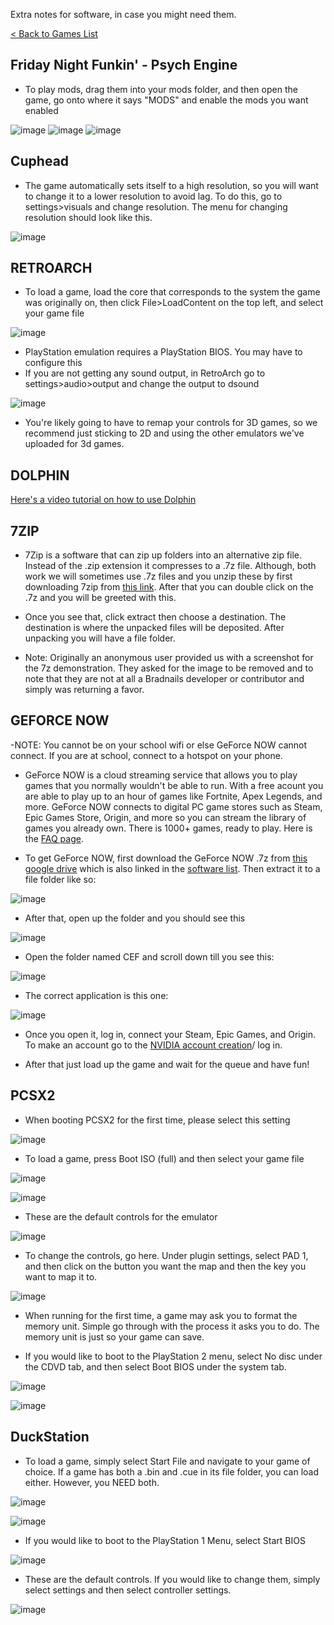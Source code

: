 Extra notes for software, in case you might need them.

[< Back to Games List](https://github.com/Project-Bradnails/Bradnails/blob/main/Software/software-list.md)

## Friday Night Funkin' - Psych Engine
- To play mods, drag them into your mods folder, and then open the game, go onto where it says "MODS" and enable the mods you want enabled

![image](https://user-images.githubusercontent.com/96362136/147957647-ba300149-fbe1-47df-bc06-4bb1a5944136.png)
![image](https://user-images.githubusercontent.com/96362136/147957677-1f24641c-6c86-4d24-8c39-5478801d20b0.png)
![image](https://user-images.githubusercontent.com/96362136/147957833-c6456716-1e91-47a2-85a6-5e71e9f901a8.png)




## Cuphead
- The game automatically sets itself to a high resolution, so you will want to change it to a lower resolution to avoid lag. To do this, go to settings>visuals and change resolution. The menu for changing resolution should look like this.

![image](https://user-images.githubusercontent.com/96362136/147957614-dca06c72-d1dc-423e-806d-38f433492e79.png)


## RETROARCH
- To load a game, load the core that corresponds to the system the game was originally on, then click File>LoadContent on the top left, and select your game file

![image](https://user-images.githubusercontent.com/96362136/147957939-a416db90-c7c2-4cfa-acbf-b56b954dc8ee.png)

- PlayStation emulation requires a PlayStation BIOS. You may have to configure this
- If you are not getting any sound output, in RetroArch go to settings>audio>output and change the output to dsound

![image](https://user-images.githubusercontent.com/96362136/147958172-ec535c9f-36cc-452f-9929-f76e1c9f49db.png)


- You're likely going to have to remap your controls for 3D games, so we recommend just sticking to 2D and using the other emulators we've uploaded for 3d games.

## DOLPHIN
[Here's a video tutorial on how to use Dolphin](https://www.youtube.com/watch?v=uj2DyAD8_pg)

## 7ZIP
- 7Zip is a software that can zip up folders into an alternative zip file. Instead of the .zip extension it compresses to a .7z file. Although, both work we will sometimes use .7z files and you unzip these by first downloading 7zip from [this link](https://drive.google.com/file/d/1by7I72v0vP8VvdlOQaE5SnwC3zSoam6z/view?usp=sharing). After that you can double click on the .7z and you will be greeted with this. 



- Once you see that, click extract then choose a destination. The destination is where the unpacked files will be deposited. After unpacking you will have a file folder.

- Note: Originally an anonymous user provided us with a screenshot for the 7z demonstration. They asked for the image to be removed and to note that they are not at all a Bradnails developer or contributor and simply was returning a favor.

## GEFORCE NOW
-NOTE: You cannot be on your school wifi or else GeForce NOW cannot connect. If you are at school, connect to a hotspot on your phone.
- GeForce NOW is a cloud streaming service that allows you to play games that you normally wouldn't be able to run. With a free acount you are able to play up to an hour of games like Fortnite, Apex Legends, and more. GeForce NOW connects to digital PC game stores such as Steam, Epic Games Store, Origin, and more so you can stream the library of games you already own. There is 1000+ games, ready to play. Here is the [FAQ page](https://www.nvidia.com/en-us/geforce-now/faq/).

- To get GeForce NOW, first download the GeForce NOW .7z from [this google drive](https://drive.google.com/file/d/1kbVMtYiMOtKc4L_Qd-5dsO54WfhY_hEU/view?usp=sharing) which is also linked in the [software list](https://github.com/Project-Bradnails/Bradnails1/blob/main/Software/softwarelist.md). Then extract it to a file folder like so:    

![image](https://user-images.githubusercontent.com/96384765/146836567-8b215a99-ff1a-477e-bc73-86298759c11d.png)

- After that, open up the folder and you should see this

![image](https://user-images.githubusercontent.com/96384765/146838008-4fbba1e4-04e9-4d82-9ac4-540c225abd41.png)

- Open the folder named CEF and scroll down till you see this:  

![image](https://user-images.githubusercontent.com/96384765/146838713-da5475bc-baf4-45b6-ad01-1b361bf9c0c9.png)

- The correct application is this one:    

![image](https://user-images.githubusercontent.com/96384765/146839350-46292d96-d5ea-411d-9ceb-84630c62d56a.png)


- Once you open it, log in, connect your Steam, Epic Games, and Origin. To make an account go to the [NVIDIA account creation](https://login.nvgs.nvidia.com/v1/login/identifier?key=eyJhbGciOiJIUzI1NiJ9.eyJzZSI6Im9qN0ciLCJ0b2tlbklkIjoiMzE4NTM2MDUwNDczNDM3MTY3Iiwib3QiOiIzMTg1MzYwNTA1ODg3NzkxMDMiLCJpYXQiOjE2NDAwMzg1MDAsImp0aSI6IjhlZTNlODRkLTMzNzEtNGJiYi1hNjYzLTAzZDY0M2YyZTE4OSJ9.hQtKecJqwcUQKHYVWQDFKuvoG007O1dxk-T-TzGOolo&client_id=310670192232366513&prompt=default&context=initial&theme=Noir&preferred_nvidia=true&locale=en-US)/ log in.


- After that just load up the game and wait for the queue and have fun!

## PCSX2
- When booting PCSX2 for the first time, please select this setting

![image](https://user-images.githubusercontent.com/96362136/151085022-b7a98b68-8115-4de9-90b7-d2f3bb50453e.png)

- To load a game, press Boot ISO (full) and then select your game file

![image](https://user-images.githubusercontent.com/96362136/151085147-5f01c4de-b3ab-4910-8661-d92a7ecdab11.png)

![image](https://user-images.githubusercontent.com/96362136/151085212-3a650889-4a10-477d-8267-2624507a6b29.png)

- These are the default controls for the emulator

![image](https://user-images.githubusercontent.com/96362136/151085280-661b67d6-3656-41d5-b138-225c064d1bd5.png)

- To change the controls, go here. Under plugin settings, select PAD 1, and then click on the button you want the map and then the key you want to map it to.

![image](https://user-images.githubusercontent.com/96362136/151085334-ec8a2fd2-9a30-437d-b4e3-06514833f47f.png)

- When running for the first time, a game may ask you to format the memory unit. Simple go through with the process it asks you to do. The memory unit is just so your game can save.

- If you would like to boot to the PlayStation 2 menu, select No disc under the CDVD tab, and then select Boot BIOS under the system tab.

![image](https://user-images.githubusercontent.com/96362136/151088510-f2124576-0405-4b4b-8904-9a6024b70acb.png)

![image](https://user-images.githubusercontent.com/96362136/151088536-c023d9f3-6f60-4148-9fb2-ebaddd98bc24.png)


## DuckStation
- To load a game, simply select Start File and navigate to your game of choice. If a game has both a .bin and .cue in its file folder, you can load either. However, you NEED both.

![image](https://user-images.githubusercontent.com/96362136/151087221-65a485d9-be42-4499-9573-0b6a70fe35ee.png)

![image](https://user-images.githubusercontent.com/96362136/151088128-58e81eda-7de2-49a7-a826-ff7472600659.png)

- If you would like to boot to the PlayStation 1 Menu, select Start BIOS 

![image](https://user-images.githubusercontent.com/96362136/151088209-2f5b8e1c-b5dd-4cd8-86ab-e721a129988a.png)

- These are the default controls. If you would like to change them, simply select settings and then select controller settings. 

![image](https://user-images.githubusercontent.com/96362136/151088320-664bb443-1709-4134-9c3b-fbd60e642b86.png)



